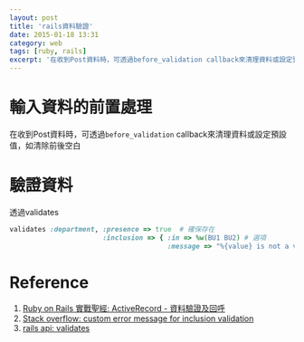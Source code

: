 ```yaml
---
layout: post
title: 'rails資料驗證'
date: 2015-01-18 13:31
category: web
tags: [ruby, rails]
excerpt: '在收到Post資料時，可透過before_validation callback來清理資料或設定預設值'
---
```


# 輸入資料的前置處理
在收到Post資料時，可透過`before_validation` callback來清理資料或設定預設值，如清除前後空白

# 驗證資料
透過validates

```ruby
validates :department, :presence => true  # 確保存在
                       :inclusion => { :in => %w(BU1 BU2) # 選項
                                       :message => "%{value} is not a valid department name"} # 錯誤訊息
```

# Reference
1. [Ruby on Rails 實戰聖經: ActiveRecord - 資料驗證及回呼](https://ihower.tw/rails4/activerecord-lifecycle.html)
2. [Stack overflow: custom error message for inclusion validation](http://stackoverflow.com/questions/6894273/custom-error-message-for-inclusion-validation)
3. [rails api: validates](http://api.rubyonrails.org/classes/ActiveModel/Validations/ClassMethods.html#method-i-validates)
